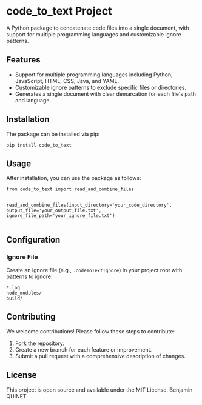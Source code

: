 <h1>code_to_text Project</h1>
<p>A Python package to concatenate code files into a single document, with support for multiple programming languages and customizable ignore patterns.</p>

<h2>Features</h2>
<ul>
    <li>Support for multiple programming languages including Python, JavaScript, HTML, CSS, Java, and YAML.</li>
    <li>Customizable ignore patterns to exclude specific files or directories.</li>
    <li>Generates a single document with clear demarcation for each file's path and language.</li>
</ul>

<h2>Installation</h2>
<p>The package can be installed via pip:</p>
<pre><code>pip install code_to_text</code></pre>

<h2>Usage</h2>
<p>After installation, you can use the package as follows:</p>
<pre><code>from code_to_text import read_and_combine_files

read_and_combine_files(input_directory='your_code_directory',
                       output_file='your_output_file.txt',
                       ignore_file_path='your_ignore_file.txt')</code></pre>

<h2>Configuration</h2>
<h3>Ignore File</h3>
<p>Create an ignore file (e.g., <code>.codeToTextIgnore</code>) in your project root with patterns to ignore:</p>
<pre><code>*.log
node_modules/
build/</code></pre>

<h2>Contributing</h2>
<p>We welcome contributions! Please follow these steps to contribute:</p>
<ol>
    <li>Fork the repository.</li>
    <li>Create a new branch for each feature or improvement.</li>
    <li>Submit a pull request with a comprehensive description of changes.</li>
</ol>

<h2>License</h2>
<p>This project is open source and available under the MIT License. Benjamin QUINET.</p>
